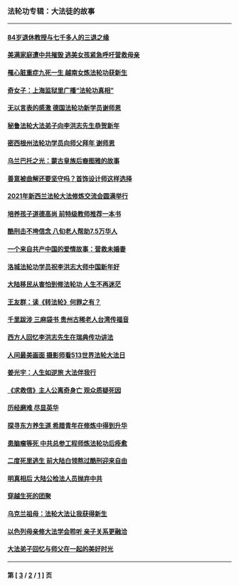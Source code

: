 ### 法轮功专辑：大法徒的故事
---
#### [84岁退休教授与七千多人的三退之缘](../../pages/nf1147481/n13796650.md?11270430) 
#### [美满家庭遭中共摧毁 逃美女孩紧急呼吁营救母亲](../../pages/nf1147481/n13792859.md?11270430) 
#### [罹心脏重症九死一生 越南女炼法轮功获新生](../../pages/nf1147481/n13732766.md?11270430) 
#### [奇女子：上海监狱里广播“法轮功真相”](../../pages/nf1147481/n13726443.md?11270430) 
#### [无以言表的感激 德国法轮功新学员谢师恩](../../pages/nf1147481/n13543790.md?11270430) 
#### [秘鲁法轮大法弟子向李洪志先生恭贺新年](../../pages/nf1147481/n13540182.md?11270430) 
#### [密西根州法轮功学员向师父拜年 谢师恩](../../pages/nf1147481/n13538183.md?11270430) 
#### [乌兰巴托之光：蒙古皇族后裔图雅的故事](../../pages/nf1147481/n13155759.md?11270430) 
#### [善意被曲解还要坚守吗？首饰设计师这样选择](../../pages/nf1147481/n13077575.md?11270430) 
#### [2021年新西兰法轮大法修炼交流会圆满举行](../../pages/nf1147481/n13033149.md?11270430) 
#### [培养孩子道德高尚 前特级教师推荐一本书](../../pages/nf1147481/n12938640.md?11270430) 
#### [酷刑击不垮信念 八旬老人帮助7.5万华人](../../pages/nf1147481/n12880712.md?11270430) 
#### [一个来自共产中国的爱情故事：营救未婚妻](../../pages/nf1147481/n12778386.md?11270430) 
#### [洛城法轮功学员祝李洪志大师中国新年好](../../pages/nf1147481/n12724685.md?11270430) 
#### [大陆移民从害怕到修法轮功 人生不再迷茫](../../pages/nf1147481/n12414325.md?11270430) 
#### [王友群：读《转法轮》何罪之有？](../../pages/nf1147481/n12408647.md?11270430) 
#### [千里跋涉 三麻袋书 贵州古稀老人台湾传福音](../../pages/nf1147481/n12198750.md?11270430) 
#### [西方人回忆李洪志先生在瑞典传功讲法](../../pages/nf1147481/n12099607.md?11270430) 
#### [人间最美画面 摄影师看513世界法轮大法日](../../pages/nf1147481/n12094118.md?11270430) 
#### [姜光宇：人生如逆旅 大法伴我行](../../pages/nf1147481/n12088664.md?11270430) 
#### [《求救信》主人公离奇身亡 观众质疑死因](../../pages/nf1147481/n11845215.md?11270430) 
#### [历经磨难 尽显英华](../../pages/nf1147481/n11723297.md?11270430) 
#### [探寻东方养生道 希腊青年在修炼中得到升华](../../pages/nf1147481/n11494502.md?11270430) 
#### [患脑瘤等死 中共总参工程师炼法轮功后痊愈](../../pages/nf1147481/n11466682.md?11270430) 
#### [二度死里逃生 前大陆白领熬过酷刑迎来自由](../../pages/nf1147481/n11368594.md?11270430) 
#### [明真相后 大陆公检法人员抛弃中共](../../pages/nf1147481/n11358618.md?11270430) 
#### [穿越生死的团聚](../../pages/nf1147481/n11258922.md?11270430) 
#### [乌克兰祖母：法轮大法让我获得新生](../../pages/nf1147481/n11269457.md?11270430) 
#### [以色列母亲修大法学会聆听 亲子关系更融洽](../../pages/nf1147481/n11268195.md?11270430) 
#### [大法弟子回忆与师父在一起的美好时光](../../pages/nf1147481/n11267759.md?11270430) 

---
#### 第 [ [3](./3.md?11270430) / [2](./2.md?11270430) / [1](./1.md?11270430) ] 页
